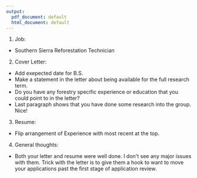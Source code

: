 ```yaml
---
output:
  pdf_document: default
  html_document: default
---
```

1. Job: 
  - Southern Sierra Reforestation Technician
2. Cover Letter:
  - Add exepected date for B.S.
  - Make a statement in the letter about being available for the full research term.  
  - Do you have any forestry specific experience or education that you could point to in the letter?  
  - Last paragraph shows that you have done some research into the group.  Nice!
3. Resume:
  - Flip arrangement of Experience with most recent at the top.
4. General thoughts:
  - Both your letter and resume were well done.  I don't see any major issues with them.  Trick with the letter is to give them a hook to want to move your applications past the first stage of application review.